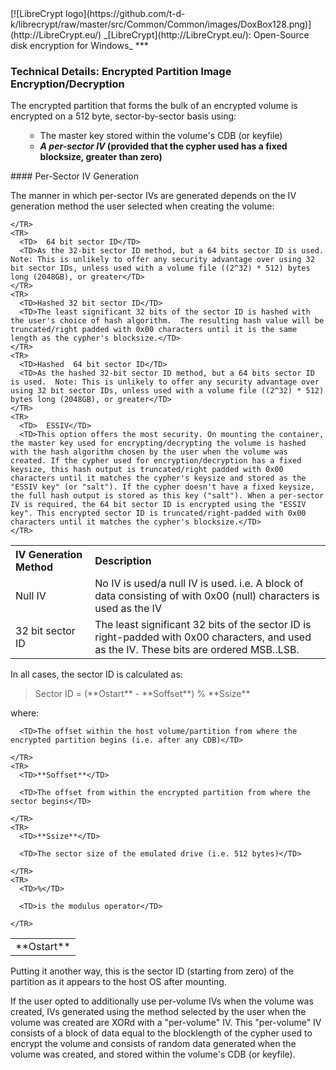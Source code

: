 

<meta content="text/html; charset=UTF-8" http-equiv="Content-Type">
<meta name="keywords" content="disk encryption, security, transparent, AES, plausible deniability, virtual drive, Linux, MS Windows, portable, USB drive, partition">
<meta name="description" content="LibreCrypt: An Open-Source transparent encryption program for PCs. With this software, you can create one or more &quot;containers&quot; on your PC - which appear as disks, anything written to these disks is automatically encrypted before being stored on your hard drive.">

<meta name="author" content="Sarah Dean">
<meta name="copyright" content="Copyright 2004, 2005, 2006, 2007, 2008 Sarah Dean 2015 tdk">


<TITLE>Technical Details: Encrypted Partition Image Encryption/Decryption</TITLE>

<link href="https://raw.githubusercontent.com/t-d-k/librecrypt/master/docs/styles_common.css" rel="stylesheet" type="text/css">


<link rel="shortcut icon" href="https://github.com/t-d-k/librecrypt/raw/master/src/Common/Common/images/DoxBox.ico" type="image/x-icon">

<SPAN CLASS="master_link">
[![LibreCrypt logo](https://github.com/t-d-k/librecrypt/raw/master/src/Common/Common/images/DoxBox128.png)](http://LibreCrypt.eu/)
</SPAN>
<SPAN CLASS="master_title">
_[LibreCrypt](http://LibreCrypt.eu/): Open-Source disk encryption for Windows_
</SPAN>
***

      
            

### Technical Details: Encrypted Partition Image Encryption/Decryption

The encrypted partition that forms the bulk of an encrypted volume is encrypted on a 512 byte, sector-by-sector basis using:

<UL>

* The master key stored within the volume's CDB (or keyfile)
* **_A per-sector IV_ (provided that the cypher used has a fixed blocksize, greater than zero)**

</UL>

<A NAME="level_4_heading_1">
#### Per-Sector IV Generation
</A>

The manner in which per-sector IVs are generated depends on the IV
generation method the user selected when creating the volume:

<TABLE style="text-align: left;">

  <TBODY>
    <TR>
      <TH>IV Generation Method </TH>
      <TH>Description </TH>
    </TR>
    <TR>
      <TD>Null IV</TD>
      <TD>No IV is used/a null IV is used.  i.e. A block of data consisting of with 0x00 (null) characters is used as the IV</TD>
    </TR>
    <TR>
      <TD> 32 bit sector ID</TD>
      <TD>The least significant 32 bits of the sector ID is right-padded with 0x00 characters, and used as the IV.  These bits are ordered MSB..LSB.</TD>

    </TR>
    <TR>
      <TD>  64 bit sector ID</TD>
      <TD>As the 32-bit sector ID method, but a 64 bits sector ID is used.  Note: This is unlikely to offer any security advantage over using 32 bit sector IDs, unless used with a volume file ((2^32) * 512) bytes long (2048GB), or greater</TD>
    </TR>
    <TR>
      <TD>Hashed 32 bit sector ID</TD>
      <TD>The least significant 32 bits of the sector ID is hashed with the user's choice of hash algorithm.  The resulting hash value will be truncated/right padded with 0x00 characters until it is the same length as the cypher's blocksize.</TD>
    </TR>
    <TR>
      <TD>Hashed  64 bit sector ID</TD>
      <TD>As the hashed 32-bit sector ID method, but a 64 bits sector ID is used.  Note: This is unlikely to offer any security advantage over using 32 bit sector IDs, unless used with a volume file ((2^32) * 512) bytes long (2048GB), or greater</TD>
    </TR>
    <TR>
      <TD>  ESSIV</TD>
      <TD>This option offers the most security. On mounting the container, the master key used for encrypting/decrypting the volume is hashed with the hash algorithm chosen by the user when the volume was created. If the cypher used for encryption/decryption has a fixed keysize, this hash output is truncated/right padded with 0x00 characters until it matches the cypher's keysize and stored as the "ESSIV key" (or "salt"). If the cypher doesn't have a fixed keysize, the full hash output is stored as this key ("salt"). When a per-sector IV is required, the 64 bit sector ID is encrypted using the "ESSIV key". This encrypted sector ID is truncated/right-padded with 0x00 characters until it matches the cypher's blocksize.</TD>
    </TR>
  </TBODY>
</TABLE>

In all cases, the sector ID is calculated as:

<blockquote>
Sector ID = (**Ostart** - **Soffset**) % **Ssize**

</blockquote>

where:

<TABLE>

  <TBODY>
    <TR>
      <TD>**Ostart**</TD>

      <TD>The offset within the host volume/partition from where the encrypted partition begins (i.e. after any CDB)</TD>

    </TR>
    <TR>
      <TD>**Soffset**</TD>

      <TD>The offset from within the encrypted partition from where the sector begins</TD>

    </TR>
    <TR>
      <TD>**Ssize**</TD>

      <TD>The sector size of the emulated drive (i.e. 512 bytes)</TD>

    </TR>
    <TR>
      <TD>%</TD>

      <TD>is the modulus operator</TD>

    </TR>
  </TBODY>
</TABLE>

Putting it another way, this is the sector ID (starting from zero) of the partition as it appears to the host OS after mounting.

If the user opted to additionally use per-volume IVs when the volume was created, IVs generated using the method selected by the user when the volume was created are XORd with a "per-volume" IV. This "per-volume" IV consists of a block of data equal to the blocklength of the cypher used to encrypt the volume and consists of random data generated when the volume was created, and stored within the volume's CDB (or keyfile).



